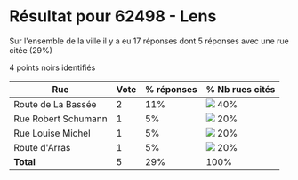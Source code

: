 # Résultat pour 62498 - Lens

Sur l'ensemble de la ville il y a eu 17 réponses dont 5 réponses avec une rue citée (29%)

4 points noirs identifiés

| Rue | Vote | % réponses | % Nb rues cités|
|-----|------|------------|----------------|
| Route de La Bassée | 2 | 11% | <img src="../../img/bar_40.gif" />&nbsp;40%|
| Rue Robert Schumann | 1 | 5% | <img src="../../img/bar_20.gif" />&nbsp;20%|
| Rue Louise Michel | 1 | 5% | <img src="../../img/bar_20.gif" />&nbsp;20%|
| Route d'Arras | 1 | 5% | <img src="../../img/bar_20.gif" />&nbsp;20%|
| **Total** | 5 | 29% | 100%|
